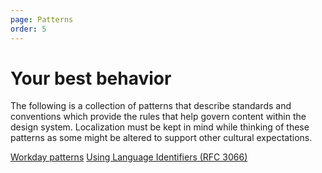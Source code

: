 ```yaml
---
page: Patterns
order: 5
---
```


# Your best **behavior**

The following is a collection of patterns that describe standards and conventions which provide the rules that help govern content within the design system. Localization must be kept in mind while thinking of these patterns as some might be altered to support other cultural expectations.

<locale-table></locale-table>

[Workday patterns](https://design.workday.com/content/language-and-style/acronyms)
[Using Language Identifiers (RFC 3066)](http://www.i18nguy.com/unicode/language-identifiers.html)
